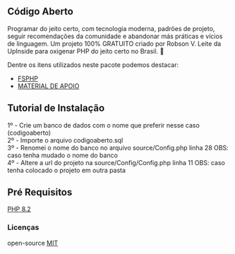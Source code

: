 ## Código Aberto
Programar do jeito certo, com tecnologia moderna, padrões de projeto, seguir recomendações da comunidade e abandonar más práticas e vícios de linguagem.
Um projeto 100% GRATUITO criado por Robson V. Leite da UpInside para oxigenar PHP do jeito certo no Brasil. 🐘

Dentre os itens utilizados neste pacote podemos destacar:
* [FSPHP](https://pages.upinside.com.br/fsphp/?src=reinaldorti@gmail.com)
* [MATERIAL DE APOIO](https://pages.upinside.com.br/codigoaberto/)

## Tutorial de Instalação
1º - Crie um banco de dados com o nome que preferir nesse caso (codigoaberto)<br/>
2º - Importe o arquivo codigoaberto.sql<br/>
3º - Renomei o nome do banco no arquivo source/Config.php linha 28 OBS: caso tenha mudado o nome do banco<br/>
4º - Altere a url do projeto na source/Config/Config.php linha 11 OBS: caso tenha colocado o projeto em outra pasta<br/>

## Pré Requisitos
[PHP 8.2](https://www.php.net/downloads.php)

### Licenças
open-source [MIT](http://opensource.org/licenses/MIT)<br/>

